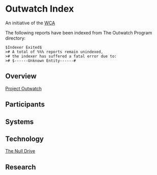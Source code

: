 # Outwatch Index

An initiative of the [WCA](wca_overview.md)

The following reports have been indexed from The Outwatch Program directory:

```cli
$Indexer Exited$
># A total of %%% reports remain unindexed,
># the indexer has suffered a fatal error due to:
># $------Unknown Entity------#
```

## Overview

[Project Outwatch](wrc_projectoutwatch_overview)

## Participants

## Systems

## Technology

[The Null Drive](null_drive_overview.md)

## Research
